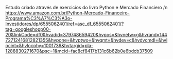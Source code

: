 Estudo criado através de exercicios do livro Python e Mercado Financiero /n
https://www.amazon.com.br/Python-Mercado-Financeiro-Programa%C3%A7%C3%A3o-Investidores/dp/6555062401/ref=asc_df_6555062401/?tag=googleshopp00-20&linkCode=df0&hvadid=379748659420&hvpos=&hvnetw=g&hvrand=14472712416812821355&hvpone=&hvptwo=&hvqmt=&hvdev=c&hvdvcmdl=&hvlocint=&hvlocphy=1001736&hvtargid=pla-1288830271670&psc=1&mcid=fac8cf8417b131c6b62b0e6bdcb37509
